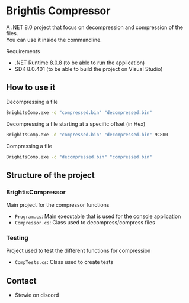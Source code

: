 # Brightis Compressor

A .NET 8.0 project that focus on decompression and compression of the files.  
You can use it inside the commandline.

Requirements

- .NET Runtime 8.0.8 (to be able to run the application)
- SDK 8.0.401 (to be able to build the project on Visual Studio)

## How to use it

Decompressing a file

```cmd
BrighitsComp.exe -d "compressed.bin" "decompressed.bin"
```

Decompressing a file starting at a specific offset (in Hex)

```cmd
BrighitsComp.exe -d "compressed.bin" "decompressed.bin" 9C800
```

Compressing a file

```cmd
BrighitsComp.exe -c "decompressed.bin" "compressed.bin"
```

## Structure of the project

### BrightisCompressor

Main project for the compressor functions

- `Program.cs`: Main executable that is used for the console application
- `Compressor.cs`: Class used to decompress/compress files

### Testing

Project used to test the different functions for compression

- `CompTests.cs`: Class used to create tests

## Contact

- Stewie on discord
